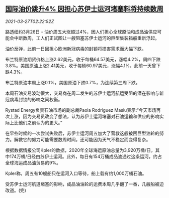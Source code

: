 <!--1616812262000-->
[国际油价跳升4% 因担心苏伊士运河堵塞料将持续数周](https://cn.reuters.com/article/global-oil-drv-0327-idCNKBS2BJ01S)
------

<div><i>2021-03-27T02:22:52Z</i></div><p>路透纽约3月26日 - 油价周五大涨超过4%，因人们担心全球原油和成品油供应可能会中断数周，工人们正试图让一艘阻塞苏伊士运河的巨型集装箱船重新浮起。</p><p>油价反弹，此前一日因担心欧洲新冠病毒的封锁将损害需求而大幅下跌。</p><p>布兰特原油期货价格上涨2.62美元，收于每桶64.57美元，涨幅4.2%，周四下跌3.8%。美国原油上涨2.41美元，收于每桶60.97美元，涨幅4.1%，此前一天曾下跌4.3%。</p><p>布兰特原油本周上涨0.1%，美国原油下跌0.7%，为连续第三周下跌。</p><p>本周石油交易波动很大，交易商在周二发生的苏伊士运河航运受阻的潜在影响与新冠病毒封锁的影响之间权衡。</p><p>Rystad Energy负责石油市场的副总裁Paola Rodriguez Masiu表示:“今天市场再次上涨，因为交易员改变了想法，认为苏伊士运河堵塞对石油运输和供应的影响实际上比他们之前认为的更大。”</p><p>在早些时候的一次尝试失败后，苏伊士运河周五加大了营救这艘被困巨型油轮的努力。解救它的努力可能需要数周时间，还可能因为天气不稳定而变得复杂。</p><p>根据数据情报公司Kpler的数据，2020年全球海运原油总量为3,920万桶/日，其中174万桶/日经由苏伊士运河。此外，每日有154万桶成品油通过这条运河，约占全球海运成品油贸易的9%。</p><p>Kpler称，周五有10艘船只在运河入口等待，船上载有约1,000万桶石油。</p><p>受苏伊士运河航道堵塞的影响，成品油油轮的运费本周几乎翻了一番，几艘船被迫改道。(完)</p>
